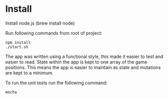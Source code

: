 Install
=======

Install node.js (brew install node)

Run following commands from root of project:

```
npm install
./start.sh
```
The app was written using a functional style, this made it easier to test and easier to read.
State within the app is kept to one array of the game positions. This means the app is easier
to maintain as state and mutations are kept to a minimum.

To run the unit tests run the following command:
```
mocha
```
